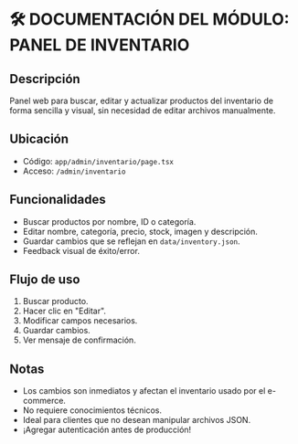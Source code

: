 # 🛠️ DOCUMENTACIÓN DEL MÓDULO: PANEL DE INVENTARIO

## Descripción
Panel web para buscar, editar y actualizar productos del inventario de forma sencilla y visual, sin necesidad de editar archivos manualmente.

## Ubicación
- Código: `app/admin/inventario/page.tsx`
- Acceso: `/admin/inventario`

## Funcionalidades
- Buscar productos por nombre, ID o categoría.
- Editar nombre, categoría, precio, stock, imagen y descripción.
- Guardar cambios que se reflejan en `data/inventory.json`.
- Feedback visual de éxito/error.

## Flujo de uso
1. Buscar producto.
2. Hacer clic en "Editar".
3. Modificar campos necesarios.
4. Guardar cambios.
5. Ver mensaje de confirmación.

## Notas
- Los cambios son inmediatos y afectan el inventario usado por el e-commerce.
- No requiere conocimientos técnicos.
- Ideal para clientes que no desean manipular archivos JSON.
- ¡Agregar autenticación antes de producción!
